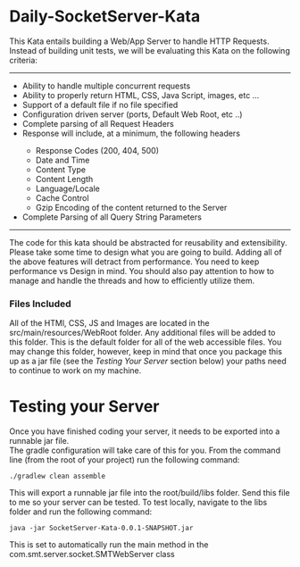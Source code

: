 # Daily-SocketServer-Kata

This Kata entails building a Web/App Server to handle HTTP Requests.  Instead of 
building unit tests, we will be evaluating this Kata on the following criteria:

---

<ul>
	<li>Ability to handle multiple concurrent requests</li>
	<li>Ability to properly return HTML, CSS, Java Script, images, etc ...</li>
	<li>Support of a default file if no file specified</li>
	<li>Configuration driven server (ports, Default Web Root, etc ..)</li>
	<li>Complete parsing of all Request Headers</li>
	<li>Response will include, at a minimum, the following headers </li>
	<ul>
		<li>Response Codes (200, 404, 500)</li>
		<li>Date and Time</li>
		<li>Content Type</li>
		<li>Content Length</li>
		<li>Language/Locale</li>
		<li>Cache Control</li>
		<li>Gzip Encoding of the content returned to the Server</li>
	</ul>
	<li>Complete Parsing of all Query String Parameters</li>
</ul>

---

The code for this kata should be abstracted for reusability and extensibility.  Please
take some time to design what you are going to build.  Adding all of the above features
will detract from performance.  You need to keep performance vs Design in mind.  You should
also pay attention to how to manage and handle the threads and how to efficiently 
utilize them.

### Files Included
All of the HTMl, CSS, JS and Images are located in the src/main/resources/WebRoot folder.  Any
additional files will be added to this folder.  This is the default folder for all of the
web accessible files.  You may change this folder, however, keep in mind that once you
package this up as a jar file (see the *Testing Your Server* section below) your paths 
need to continue to work on my machine.

# Testing your Server

Once you have finished coding your server, it needs to be exported into a runnable jar file.  
The gradle configuration will take care of this for you.  From the command line 
(from the root of your project) run the following command:

`./gradlew clean assemble`

This will export a runnable jar file into the root/build/libs folder.  Send this file to 
me so your server can be tested.  To test locally, navigate to the libs folder and run the following command:

`java -jar SocketServer-Kata-0.0.1-SNAPSHOT.jar`

This is set to automatically run the main method in the com.smt.server.socket.SMTWebServer class

